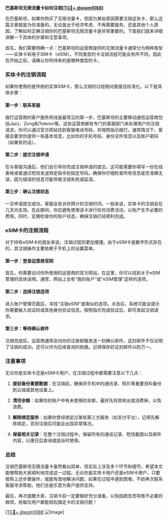 **巴基斯坦无限流量卡如何注销[[TG💪+ @esim1088](https://t.me/s/esim1088)]**

在巴基斯坦，如果你购买了无限流量卡，但因为某些原因需要注销这张卡，那么这篇文章就是为你准备的。无论是出于经济考虑、不再需要服务，还是其他个人原因，了解如何正确注销你的巴基斯坦无限流量卡是非常重要的。下面我们就来详细讲解一下具体的步骤和注意事项。

首先，我们需要明确一点：巴基斯坦的运营商提供的无限流量卡通常分为两种类型——实体卡和电子SIM卡（eSIM）。不同类型的卡注销流程可能会有所不同，因此在开始之前，请确认你所持有的是哪种类型的卡。

### 实体卡的注销流程

如果你使用的是传统的实体SIM卡，那么注销的过程相对直接且标准化。以下是具体步骤：

#### 第一步：联系客服
拨打运营商的客户服务热线是最常见的第一步。巴基斯坦的主要移动通信运营商包括Jazz、Zong和Telenor等。这些运营商都有专门的客服部门来处理用户的注销请求。你可以通过官方网站找到客服电话号码，并按照指示拨打。通常情况下，客服会要求你提供一些基本信息，比如你的手机号码、身份证件信息以及账户密码（如果有的话）。

#### 第二步：提交注销申请
在与客服沟通后，他们会引导你完成注销申请的提交。这可能需要你填写一份在线表格或者通过短信发送特定指令到指定号码。确保你仔细检查所有信息是否准确无误，因为错误的信息可能导致注销失败或延误。

#### 第三步：确认注销状态
一旦申请提交成功，客服会告诉你预计的注销时间。一般来说，实体卡的注销会在几天内生效。在此期间，你应避免使用该卡进行任何消费活动，以免产生不必要的费用。同时，定期检查你的账户状态，确保注销已经顺利完成。

### eSIM卡的注销流程

对于持有eSIM卡的朋友来说，注销过程则更加便捷。由于eSIM卡是数字形式存在的，其注销操作主要依赖于手机上的设置菜单。

#### 第一步：登录运营商官网
首先，你需要访问你所使用的运营商的官方网站。在这里，你可以找到关于eSIM管理的具体说明。通常，网站上会有“我的账户”或“eSIM管理”这样的选项。

#### 第二步：选择注销选项
进入账户管理页面后，寻找“注销eSIM”或类似的选项。点击后，系统可能会提示你需要输入验证码或其他身份验证信息。按照指示完成验证后，即可发起注销请求。

#### 第三步：等待确认邮件
注销完成后，运营商通常会向你的注册邮箱发送一封确认邮件。这封邮件不仅证明了注销的成功，还可以作为后续查询的依据。记得保存好这封邮件以防万一。

### 注意事项

无论你是实体卡还是eSIM卡用户，在注销过程中都需要注意以下几点：

1. **提前备份重要数据**：在注销前，确保将手机中的通讯录、照片等重要资料备份到云端或其他设备上。
   
2. **清空余额**：如果你的账户中有未使用的余额，最好先将其转出或消费掉，以免浪费。

3. **解除绑定服务**：如果你曾经绑定过某些第三方服务（如支付平台），记得先解除绑定，否则注销后可能会出现异常情况。

4. **保留相关记录**：在整个注销过程中，保留所有的通话记录、短信截图以及邮件内容，以便日后查询或投诉时使用。

### 总结

注销巴基斯坦无限流量卡虽然看似简单，但实际上涉及多个环节和细节。希望本文能够帮助大家顺利地完成这一过程。无论你是实体卡用户还是eSIM卡用户，只要按照上述步骤操作，就能有效地解决问题。如果在过程中遇到困难，不妨再次联系客服寻求帮助，他们总是乐意为客户提供支持。

最后，再次提醒大家，注销卡前一定要做好充分准备，以免因疏忽而导致不必要的麻烦。祝每位用户都能轻松搞定卡的注销问题！

[[TG💪+ @esim1088](https://t.me/s/esim1088) ![Image](https://i.postimg.cc/4NQfJmqS/Snipaste-2025-05-13-00-14-12.png)]